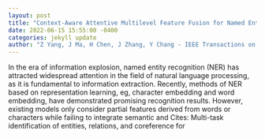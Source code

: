 ```yaml
--- 
layout: post 
title: "Context-Aware Attentive Multilevel Feature Fusion for Named Entity Recognition" 
date: 2022-06-15 15:55:00 -0400 
categories: jekyll update 
author: "Z Yang, J Ma, H Chen, J Zhang, Y Chang - IEEE Transactions on Neural Networks , 2022" 
--- 
```

In the era of information explosion, named entity recognition (NER) has attracted widespread attention in the field of natural language processing, as it is fundamental to information extraction. Recently, methods of NER based on representation learning, eg, character embedding and word embedding, have demonstrated promising recognition results. However, existing models only consider partial features derived from words or characters while failing to integrate semantic and Cites: Multi-task identification of entities, relations, and coreference for